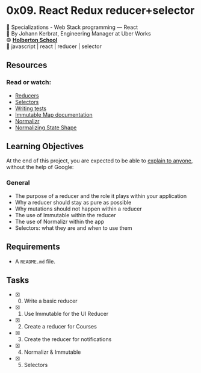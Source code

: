 # 0x09. React Redux reducer+selector
:open_file_folder: Specializations - Web Stack programming ― React  
:bust_in_silhouette: By Johann Kerbrat, Engineering Manager at Uber Works  
:copyright: **[Holberton School](https://www.holbertonschool.com/)**  
:bookmark: javascript | react | reducer | selector

## Resources
### Read or watch:
* [Reducers](https://redux.js.org/tutorials/fundamentals/part-3-state-actions-reducers)
* [Selectors](https://redux.js.org/introduction/learning-resources#selectors)
* [Writing tests](https://redux.js.org/recipes/writing-tests)
* [Immutable Map documentation](https://immutable-js.github.io/immutable-js/docs/#/Map)
* [Normalizr](https://github.com/paularmstrong/normalizr)
* [Normalizing State Shape](https://redux.js.org/recipes/structuring-reducers/normalizing-state-shape)

## Learning Objectives
At the end of this project, you are expected to be able to [explain to anyone](https://fs.blog/2012/04/feynman-technique/), without the help of Google:
### General
* The purpose of a reducer and the role it plays within your application
* Why a reducer should stay as pure as possible
* Why mutations should not happen within a reducer
* The use of Immutable within the reducer
* The use of Normalizr within the app
* Selectors: what they are and when to use them

## Requirements
* A ```README.md``` file.

## Tasks
* [x] 0. Write a basic reducer
* [x] 1. Use Immutable for the UI Reducer
* [x] 2. Create a reducer for Courses
* [x] 3. Create the reducer for notifications
* [x] 4. Normalizr & Immutable
* [x] 5. Selectors


